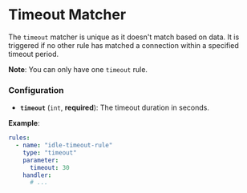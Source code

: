 # Timeout Matcher

The `timeout` matcher is unique as it doesn't match based on data. It is triggered if no other rule has matched a connection within a specified timeout period.

**Note**: You can only have one `timeout` rule.

### Configuration

- **`timeout`** (`int`, **required**): The timeout duration in seconds.

**Example**:

```yaml
rules:
  - name: "idle-timeout-rule"
    type: "timeout"
    parameter:
      timeout: 30
    handler:
      # ...
```